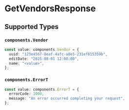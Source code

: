 # GetVendorsResponse


## Supported Types

### `components.Vendor`

```typescript
const value: components.Vendor = {
  uuid: "123e4567-8eaf-4afc-a8e5-231ef815359b",
  editDate: "2025-08-01 12:00:00",
  name: "<value>",
};
```

### `components.ErrorT`

```typescript
const value: components.ErrorT = {
  errorCode: 1000,
  message: "An error occurred completing your request",
};
```

